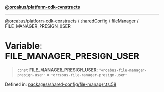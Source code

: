 [**@orcabus/platform-cdk-constructs**](../../../../../../README.md)

***

[@orcabus/platform-cdk-constructs](../../../../../../README.md) / [sharedConfig](../../../README.md) / [fileManager](../README.md) / FILE\_MANAGER\_PRESIGN\_USER

# Variable: FILE\_MANAGER\_PRESIGN\_USER

> `const` **FILE\_MANAGER\_PRESIGN\_USER**: `"orcabus-file-manager-presign-user"` = `"orcabus-file-manager-presign-user"`

Defined in: [packages/shared-config/file-manager.ts:58](https://github.com/OrcaBus/platform-cdk-constructs/blob/main/packages/shared-config/file-manager.ts#L58)
